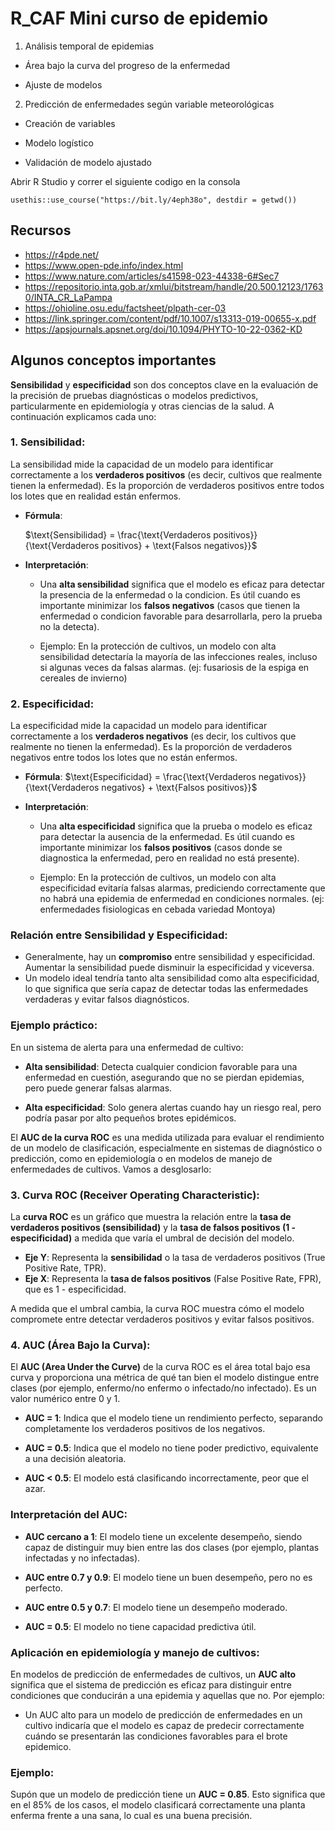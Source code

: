 # R_CAF Mini curso de epidemio

1.  Análisis temporal de epidemias

  -   Área bajo la curva del progreso de la enfermedad

  -   Ajuste de modelos

2.  Predicción de enfermedades según variable meteorológicas

  -   Creación de variables

  -   Modelo logístico

  -   Validación de modelo ajustado


Abrir R Studio y correr el siguiente codigo en la consola

```         
usethis::use_course("https://bit.ly/4eph38o", destdir = getwd())
```

## Recursos

- https://r4pde.net/
- https://www.open-pde.info/index.html
- https://www.nature.com/articles/s41598-023-44338-6#Sec7
- https://repositorio.inta.gob.ar/xmlui/bitstream/handle/20.500.12123/17630/INTA_CR_LaPampa
- https://ohioline.osu.edu/factsheet/plpath-cer-03
- https://link.springer.com/content/pdf/10.1007/s13313-019-00655-x.pdf 
- https://apsjournals.apsnet.org/doi/10.1094/PHYTO-10-22-0362-KD


## Algunos conceptos importantes

**Sensibilidad** y **especificidad** son dos conceptos clave en la evaluación de la precisión de pruebas diagnósticas o modelos predictivos, particularmente en epidemiología y otras ciencias de la salud. A continuación explicamos cada uno:

### 1. **Sensibilidad**:
La sensibilidad mide la capacidad de un modelo para identificar correctamente a los **verdaderos positivos** (es decir, cultivos que realmente tienen la enfermedad). Es la proporción de verdaderos positivos entre todos los lotes que en realidad están enfermos.

- **Fórmula**:
  
  $\text{Sensibilidad} = \frac{\text{Verdaderos positivos}}{\text{Verdaderos positivos} + \text{Falsos negativos}}$
  

- **Interpretación**:
  
  - Una **alta sensibilidad** significa que el modelo es eficaz para detectar la presencia de la enfermedad o la condicion. Es útil cuando es importante minimizar los **falsos negativos** (casos que tienen la enfermedad o condicion favorable para desarrollarla, pero la prueba no la detecta).
  
  - Ejemplo: En la protección de cultivos, un modelo con alta sensibilidad detectaría la mayoría de las infecciones reales, incluso si algunas veces da falsas alarmas.
  (ej: fusariosis de la espiga en cereales de invierno)

### 2. **Especificidad**:

La especificidad mide la capacidad un modelo para identificar correctamente a los **verdaderos negativos** (es decir, los cultivos que realmente no tienen la enfermedad). Es la proporción de verdaderos negativos entre todos los lotes que no están enfermos.

- **Fórmula**:
  $\text{Especificidad} = \frac{\text{Verdaderos negativos}}{\text{Verdaderos negativos} + \text{Falsos positivos}}$

- **Interpretación**:

  - Una **alta especificidad** significa que la prueba o modelo es eficaz para detectar la ausencia de la enfermedad. Es útil cuando es importante minimizar los **falsos positivos** (casos donde se diagnostica la enfermedad, pero en realidad no está presente). 

  - Ejemplo: En la protección de cultivos, un modelo con alta especificidad evitaría falsas alarmas, prediciendo correctamente que no habrá una epidemia de enfermedad en condiciones normales.
  (ej: enfermedades fisiologicas en cebada variedad Montoya)

### Relación entre Sensibilidad y Especificidad:
- Generalmente, hay un **compromiso** entre sensibilidad y especificidad. Aumentar la sensibilidad puede disminuir la especificidad y viceversa.
- Un modelo ideal tendría tanto alta sensibilidad como alta especificidad, lo que significa que sería capaz de detectar todas las enfermedades verdaderas y evitar falsos diagnósticos.

### Ejemplo práctico:

En un sistema de alerta para una enfermedad de cultivo:

- **Alta sensibilidad**: Detecta cualquier condicion favorable para una enfermedad en cuestión, asegurando que no se pierdan epidemias, pero puede generar falsas alarmas.

- **Alta especificidad**: Solo genera alertas cuando hay un riesgo real, pero podría pasar por alto pequeños brotes epidémicos.

El **AUC de la curva ROC** es una medida utilizada para evaluar el rendimiento de un modelo de clasificación, especialmente en sistemas de diagnóstico o predicción, como en epidemiología o en modelos de manejo de enfermedades de cultivos. Vamos a desglosarlo:

### 3. **Curva ROC (Receiver Operating Characteristic)**:
La **curva ROC** es un gráfico que muestra la relación entre la **tasa de verdaderos positivos (sensibilidad)** y la **tasa de falsos positivos (1 - especificidad)** a medida que varía el umbral de decisión del modelo.

- **Eje Y**: Representa la **sensibilidad** o la tasa de verdaderos positivos (True Positive Rate, TPR).
- **Eje X**: Representa la **tasa de falsos positivos** (False Positive Rate, FPR), que es 1 - especificidad.

A medida que el umbral cambia, la curva ROC muestra cómo el modelo compromete entre detectar verdaderos positivos y evitar falsos positivos.

### 4. **AUC (Área Bajo la Curva)**:
El **AUC (Area Under the Curve)** de la curva ROC es el área total bajo esa curva y proporciona una métrica de qué tan bien el modelo distingue entre clases (por ejemplo, enfermo/no enfermo o infectado/no infectado). Es un valor numérico entre 0 y 1.

- **AUC = 1**: Indica que el modelo tiene un rendimiento perfecto, separando completamente los verdaderos positivos de los negativos.

- **AUC = 0.5**: Indica que el modelo no tiene poder predictivo, equivalente a una decisión aleatoria.

- **AUC < 0.5**: El modelo está clasificando incorrectamente, peor que el azar.

### Interpretación del AUC:

- **AUC cercano a 1**: El modelo tiene un excelente desempeño, siendo capaz de distinguir muy bien entre las dos clases (por ejemplo, plantas infectadas y no infectadas).

- **AUC entre 0.7 y 0.9**: El modelo tiene un buen desempeño, pero no es perfecto.

- **AUC entre 0.5 y 0.7**: El modelo tiene un desempeño moderado.

- **AUC = 0.5**: El modelo no tiene capacidad predictiva útil.

### Aplicación en epidemiología y manejo de cultivos:
En modelos de predicción de enfermedades de cultivos, un **AUC alto** significa que el sistema de predicción es eficaz para distinguir entre condiciones que conducirán a una epidemia y aquellas que no. Por ejemplo:

- Un AUC alto para un modelo de predicción de enfermedades en un cultivo indicaría que el modelo es capaz de predecir correctamente cuándo se presentarán las condiciones favorables para el brote epidemico.

### Ejemplo:

Supón que un modelo de predicción tiene un **AUC = 0.85**. Esto significa que en el 85% de los casos, el modelo clasificará correctamente una planta enferma frente a una sana, lo cual es una buena precisión.


